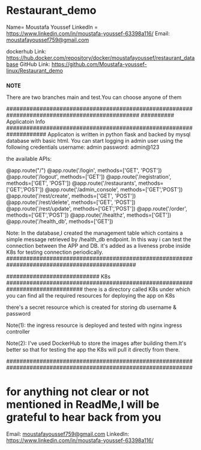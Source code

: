 # Restaurant_demo

Name= Moustafa Youssef
LinkedIn = https://www.linkedin.com/in/moustafa-youssef-63398a116/
Email: moustafayoussef759@gmail.com


dockerhub Link: https://hub.docker.com/repository/docker/moustafayoussef/restaurant_database
GitHub Link: https://github.com/Moustafa-youssef-linux/Restaurant_demo



###

**NOTE**

There are two branches main and test.You can choose anyone of them

################################################################################################
########## Applicatoin Info ####################################################################
Applicaton is written in python flask and backed by mysql database with basic html.
You can start logging in admin user using the following credentials
username: admin
password: admin@123



the available APIs:

@app.route("/")
@app.route('/login', methods=['GET', 'POST'])
@app.route('/logout', methods=['GET'])
@app.route('/registration', methods=['GET', 'POST'])
@app.route('/restaurants', methods=['GET','POST'])
@app.route('/admin_console', methods=['GET','POST'])
@app.route('/rest/create', methods=['GET', 'POST'])
@app.route('/rest/delete', methods=['GET', 'POST'])
@app.route('/rest/update', methods=['GET','POST'])
@app.route('/order', methods=['GET','POST'])
@app.route('/healthz', methods=['GET'])
@app.route('/health_db', methods=['GET'])


Note: 
In the database,I created the management table which contains a simple 
message retrieved by /health_db endpoint. In this way i can test the connection between the APP and DB.
it's added as a liveness probe inside K8s for testing connection periodically.
###############################################################################################

############################ K8s ###############################################################################
there is a directory called K8s under which you can find all the required resources for deploying the app on K8s

there's a secret resource which is created for storing db username & password

Note(1):
the ingress resource is deployed and tested with nginx ingress controller

Note(2):
I've used DockerHub to store the images after building them.It's better so that for testing the app the K8s will pull it directly from there.

################################################################################################################


# for anything not clear or not mentioned in ReadMe,I will be grateful to hear back from you

Email: moustafayoussef759@gmail.com
LinkedIn: https://www.linkedin.com/in/moustafa-youssef-63398a116/




